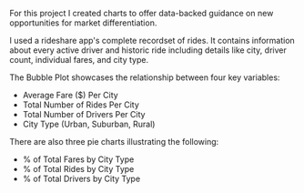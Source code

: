 For this project I created charts to offer data-backed guidance on new opportunities for market differentiation.

I used a rideshare app's complete recordset of rides. It contains information about every active driver and historic ride including details like city, driver count, individual fares, and city type.

The Bubble Plot showcases the relationship between four key variables:

* Average Fare ($) Per City
* Total Number of Rides Per City
* Total Number of Drivers Per City
* City Type (Urban, Suburban, Rural)

There are also three pie charts illustrating the following:

* % of Total Fares by City Type
* % of Total Rides by City Type
* % of Total Drivers by City Type
